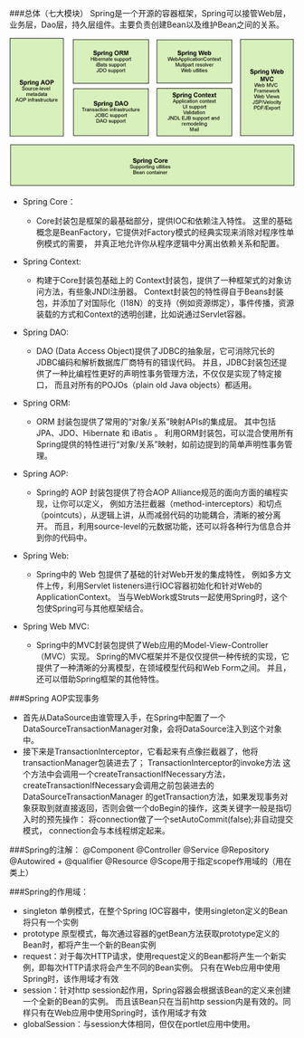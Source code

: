 ###总体（七大模块）
Spring是一个开源的容器框架，Spring可以接管Web层，业务层，Dao层，持久层组件。主要负责创建Bean以及维护Bean之间的关系。

![](spring7大模块.jpg)

- Spring Core：
    - Core封装包是框架的最基础部分，提供IOC和依赖注入特性。
这里的基础概念是BeanFactory，它提供对Factory模式的经典实现来消除对程序性单例模式的需要，
并真正地允许你从程序逻辑中分离出依赖关系和配置。 

- Spring Context:
    - 构建于Core封装包基础上的 Context封装包，提供了一种框架式的对象访问方法，有些象JNDI注册器。
Context封装包的特性得自于Beans封装包，并添加了对国际化（I18N）的支持（例如资源绑定），事件传播，资源装载的方式和Context的透明创建，比如说通过Servlet容器。 

- Spring DAO: 
    - DAO (Data Access Object)提供了JDBC的抽象层，它可消除冗长的JDBC编码和解析数据库厂商特有的错误代码。 
并且，JDBC封装包还提供了一种比编程性更好的声明性事务管理方法，不仅仅是实现了特定接口，
而且对所有的POJOs（plain old Java objects）都适用。

- Spring ORM: 
    - ORM 封装包提供了常用的“对象/关系”映射APIs的集成层。 
其中包括JPA、JDO、Hibernate 和 iBatis 。
利用ORM封装包，可以混合使用所有Spring提供的特性进行“对象/关系”映射，如前边提到的简单声明性事务管理。 

- Spring AOP: 
    - Spring的 AOP 封装包提供了符合AOP Alliance规范的面向方面的编程实现，让你可以定义，
例如方法拦截器（method-interceptors）和切点（pointcuts），从逻辑上讲，从而减弱代码的功能耦合，清晰的被分离开。
而且，利用source-level的元数据功能，还可以将各种行为信息合并到你的代码中。 

- Spring Web: 
    - Spring中的 Web 包提供了基础的针对Web开发的集成特性，
例如多方文件上传，利用Servlet listeners进行IOC容器初始化和针对Web的ApplicationContext。
当与WebWork或Struts一起使用Spring时，这个包使Spring可与其他框架结合。

- Spring Web MVC: 
    - Spring中的MVC封装包提供了Web应用的Model-View-Controller（MVC）实现。
Spring的MVC框架并不是仅仅提供一种传统的实现，它提供了一种清晰的分离模型，在领域模型代码和Web Form之间。
并且，还可以借助Spring框架的其他特性。


###Spring AOP实现事务
- 首先从DataSource由谁管理入手，在Spring中配置了一个DataSourceTransactionManager对象，会将DataSource注入到这个对象中。
- 接下来是TransactionInterceptor，它看起来有点像拦截器了，他将transactionManager包装进去了；
TransactionInterceptor的invoke方法
这个方法中会调用一个createTransactionIfNecessary方法，createTransactionIfNecessary会调用之前包装进去的DataSourceTransactionManager
的getTransaction方法，如果发现事务对象获取到就直接返回，否则会做一个doBegin的操作，这类关键字一般是指切入时的预先操作：
将connection做了一个setAutoCommit(false);非自动提交模式，
connection会与本线程绑定起来。

###Spring的注解：
@Component
@Controller
@Service
@Repository
@Autowired + @qualifier
@Resource
@Scope用于指定scope作用域的（用在类上）

###Spring的作用域：
* singleton 单例模式，在整个Spring IOC容器中，使用singleton定义的Bean将只有一个实例
* prototype 原型模式，每次通过容器的getBean方法获取prototype定义的Bean时，都将产生一个新的Bean实例
* request：对于每次HTTP请求，使用request定义的Bean都将产生一个新实例，即每次HTTP请求将会产生不同的Bean实例。
只有在Web应用中使用Spring时，该作用域才有效
* session：针对http session起作用，Spring容器会根据该Bean的定义来创建一个全新的Bean的实例。
而且该Bean只在当前http session内是有效的。同样只有在Web应用中使用Spring时，该作用域才有效
* globalSession：与session大体相同，但仅在portlet应用中使用。



